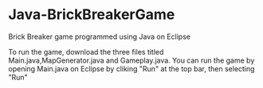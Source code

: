 # Java-BrickBreakerGame

Brick Breaker game programmed using Java on Eclipse

To run the game, download the three files titled Main.java,MapGenerator.java and Gameplay.java. You can run the game by opening Main.java on Eclipse by cliking "Run" at the top bar, then selecting "Run"

